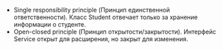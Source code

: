 * Single responsibility principle (Принцип единственной ответственности). Класс Student отвечает только за хранение информации о студенте.
* Open-closed principle (Принцип открытости/закрытости). Интерфейс Service открыт для расширения, но закрыт для изменения.